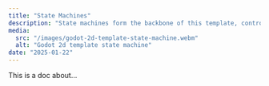 ```yaml
---
title: "State Machines"
description: "State machines form the backbone of this template, controlling characters, NPCs, enemies, objects, and more. Each state focuses on a single behavior, allowing you to decide when and how states are activated."
media:
  src: "/images/godot-2d-template-state-machine.webm"
  alt: "Godot 2d template state machine"
date: "2025-01-22"
---
```


This is a doc about...
